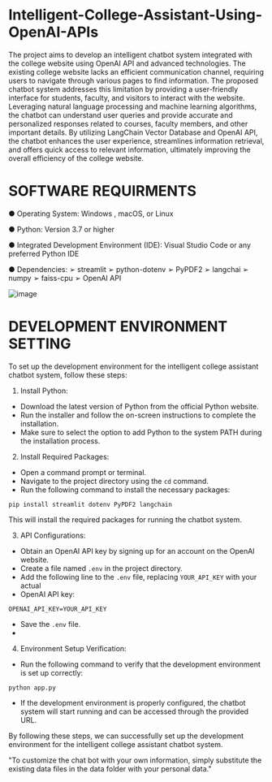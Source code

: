 # Intelligent-College-Assistant-Using-OpenAI-APIs
The project aims to develop an intelligent chatbot system integrated with the college website using OpenAI API and advanced technologies. The existing college website lacks an efficient communication channel, requiring users to navigate through various pages to find information. The proposed chatbot system addresses this limitation by providing a user-friendly interface for students, faculty, and visitors to interact with the website. Leveraging natural language processing and machine learning algorithms, the chatbot can understand user queries and provide accurate and personalized responses related to courses, faculty members, and other important details. By utilizing LangChain Vector Database and OpenAI API, the chatbot enhances the user experience, streamlines information retrieval, and offers quick access to relevant information, ultimately improving the overall efficiency of the college website.

# SOFTWARE REQUIRMENTS
  ●	Operating System: Windows , macOS, or Linux
  
  ●	Python: Version 3.7 or higher
  
  ●	Integrated Development Environment (IDE): Visual Studio Code or any preferred Python IDE
  
  ●	Dependencies:
      ➢	streamlit
      ➢	python-dotenv
      ➢	PyPDF2
      ➢	langchai
      ➢	numpy
      ➢	faiss-cpu
      ➢	OpenAI API

![image](https://github.com/Karthikeya2302/Intelligent-College-Assistant-Using-OpenAI-APIs/assets/130597328/c72fb0fd-bf8b-49cc-9aa3-8a6edba198f8)

# DEVELOPMENT ENVIRONMENT SETTING
To set up the development environment for the intelligent college assistant chatbot 
system, follow these steps:
1. Install Python:
 - Download the latest version of Python from the official Python website.
 - Run the installer and follow the on-screen instructions to complete the installation.
 - Make sure to select the option to add Python to the system PATH during the installation 
process.

2. Install Required Packages:
 - Open a command prompt or terminal.
 - Navigate to the project directory using the `cd` command.
 - Run the following command to install the necessary packages:
 ```
 pip install streamlit dotenv PyPDF2 langchain
 ```
 This will install the required packages for running the chatbot system.
 
3. API Configurations:
 - Obtain an OpenAI API key by signing up for an account on the OpenAI website.
 - Create a file named `.env` in the project directory.
 - Add the following line to the `.env` file, replacing `YOUR_API_KEY` with your actual
 - OpenAI API key:
 ```
OPENAI_API_KEY=YOUR_API_KEY
 ```
 - Save the `.env` file.
 - 
4. Environment Setup Verification:
 - Run the following command to verify that the development environment is set up correctly:
 ```
 python app.py
 ```
 - If the development environment is properly configured, the chatbot system will start 
running and can be accessed through the provided URL.

By following these steps, we can successfully set up the development environment for the 
intelligent college assistant chatbot system.

"To customize the chat bot with your own information, simply substitute the existing data files in the data folder with your personal data."
